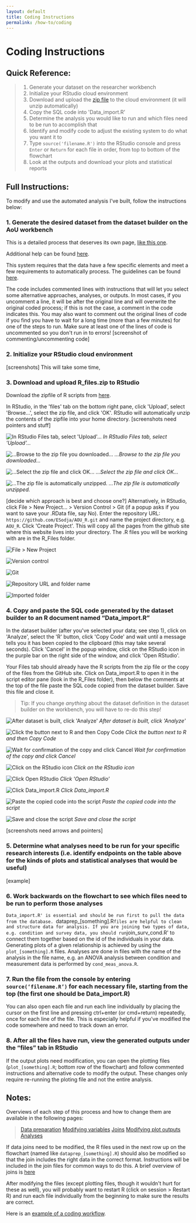 ```yaml
---
layout: default
title: Coding Instructions
permalink: /how-to/coding
---
```

# Coding Instructions

## Quick Reference:
> 1. Generate your dataset on the researcher workbench
> 2. Initialize your RStudio cloud environment
> 3. Download and upload the [zip file](./R_files.zip) to the cloud environment (it will unzip automatically)
> 4. Copy the SQL code into 'Data_import.R'
> 5. Determine the analysis you would like to run and which files need to be run to accomplish that
> 6. Identify and modify code to adjust the existing system to do what you want it to
> 7. Type `source('filename.R')` into the RStudio console and press `Enter` or `Return` for each file in order, from top to bottom of the flowchart
> 8. Look at the outputs and download your plots and statistical reports

## Full Instructions:
To modify and use the automated analysis I've built, follow the instructions below:

### 1. **Generate the desired dataset from the dataset builder on the AoU workbench**
This is a detailed process that deserves its own page, [like this one](./how-to/dataset).

Additional help can be found [here](https://support.researchallofus.org/hc/en-us/articles/4556645124244-Using-the-Concept-Set-Selector-and-Dataset-Builder-tools-to-build-your-dataset).

This system requires that the data have a few specific elements and meet a few requirements to automatically process. The guidelines can be found [here](./datareqs). 

The code includes commented lines with instructions that will let you select some alternative approaches, analyses, or outputs. In most cases, if you uncomment a line, it will be after the original line and will overwrite the original coded process; if this is not the case, a comment in the code indicates this. You may also want to comment out the original lines of code if you find you have to wait for a long time (more than a few minutes) for one of the steps to run. Make sure at least one of the lines of code is uncommented so you don't run in to errors!
[screenshot of commenting/uncommenting code]

### 2. **Initialize your RStudio cloud environment**

[screenshots]
This will take some time, 

### 3. **Download and upload R_files.zip to RStudio**

Download the zipfile of R scripts from [here](./R_files.zip).

In RStudio, in the 'files' tab on the bottom right pane, click 'Upload', select 'Browse...', select the zip file, and click 'OK'. RStudio will automatically unzip the contents of the zipfile into your home directory.
[screenshots need pointers and stuff]

![In RStudio Files tab, select 'Upload'...](./images/RStudio_zipupload.png)
*In RStudio Files tab, select 'Upload'...*

![...Browse to the zip file you downloaded...](./images/RStudio_zipupload2.png)
*...Browse to the zip file you downloaded...*
    
![...Select the zip file and click OK...](./images/RStudio_zipupload3.png)
*...Select the zip file and click OK...*
    
![...The zip file is automatically unzipped.](./images/RStudio_zipupload4.png)
*...The zip file is automatically unzipped.*

[decide which approach is best and choose one?]
Alternatively, in RStudio, click File > New Project... > Version Control > Git (if a popup asks if you want to save your .RData file, say No). 
Enter the repository URL: 
```https://github.com/ESodja/AOU_R.git```
and name the project directory, e.g. `AOU_R`. Click 'Create Project'. This will copy all the pages from the github site where this website lives into your directory. The .R files you will be working with are in the R_Files folder.

![File > New Project](./images/RStudio_project1.png)

![Version control](./images/RStudio_project2.png)

![Git](./images/RStudio_project3.png)

![Repository URL and folder name](./images/RStudio_project4.png)

![Imported folder](./images/RStudio_project5.png)


### 4. **Copy and paste the SQL code generated by the dataset builder to an R document named “Data_import.R”**

In the dataset builder (after you've selected your data; see step 1), click on 'Analyze', select the 'R' button, click 'Copy Code' and wait until a message tells you it has been copied to the clipboard (this may take several seconds). Click 'Cancel' in the popup window, click on the RStudio icon in the purple bar on the right side of the window, and click 'Open RStudio'. 

Your Files tab should already have the R scripts from the zip file or the copy of the files from the GitHub site. Click on Data_import.R to open it in the script editor pane (look in the R_Files folder), then below the comments at the top of the file paste the SQL code copied from the dataset builder. Save this file and close it.

> Tip: If you change *anything* about the dataset definition in the dataset builder on the workbench, you will have to re-do this step!

![After dataset is built, click 'Analyze'](./images/SQL_analyze.png)
*After dataset is built, click 'Analyze'*

![Click the button next to R and then Copy Code](./images/SQL_analyze2.png)
*Click the button next to R and then Copy Code*

![Wait for confirmation of the copy and click Cancel](./images/SQL_analyze3.png)
*Wait for confirmation of the copy and click Cancel*

![Click on the RStudio icon](./images/SQL_analyze4.png)
*Click on the RStudio icon*

![Click Open RStudio](./images/SQL_analyze5.png)
*Click 'Open RStudio'*

![Click Data_import.R](./images/SQL_analyze6.png)
*Click Data_import.R*

![Paste the copied code into the script](./images/SQL_analyze7.png)
*Paste the copied code into the script*

![Save and close the script](./images/SQL_analyze8.png)
*Save and close the script*

[screenshots need arrows and pointers]

### 5. **Determine what analyses need to be run for your specific research interests (i.e. identify endpoints on the table above for the kinds of plots and statistical analyses that would be useful)**
    
[example]

### 6. **Work backwards on the flowchart to see which files need to be run to perform those analyses**

`Data_import.R' is essential and should be run first to pull the data from the database.
`dataprep_[something].R` files are helpful to clean and structure data for analysis.
If you are joining two types of data, e.g. condition and survey data, you should run `join_surv_cond.R' to connect them together based on the id of the individuals in your data.
Generating plots of a given relationship is achieved by using the `plot_[something].R` files.
Analyses are done in files with the name of the analysis in the file name, e.g. an ANOVA analysis between condition and measurement data is performed by `cond_meas_anova.R`. 

### 7. **Run the file from the console by entering `source(‘filename.R’)` for each necessary file, starting from the top (the first one should be Data_import.R)**

You can also open each file and run each line individually by placing the cursor on the first line and pressing ctrl+enter (or cmd+return) repeatedly, once for each line of the file. 
This is especially helpful if you've modified the code somewhere and need to track down an error.

### 8. **After all the files have run, view the generated outputs under the “files” tab in RStudio**

If the output plots need modification, you can open the plotting files (`plot_[something].R`; bottom row of the flowchart) and follow commented instructions and alternative code to modify the output. 
These changes only require re-running the ploting file and not the entire analysis. 
    
## Notes:

Overviews of each step of this process and how to change them are available in the following pages:
> [Data preparation](./dataprep)
> [Modifying variables](./mods/variables)
> [Joins](./joins)
> [Modifying plot outputs](./mods/plots)
> [Analyses](./mods/analysis)

If data joins need to be modified, the R files used in the next row up on the flowchart (named like `dataprep_[something].R`) should also be modified so that the join includes the right data in the correct format. Instructions will be included in the join files for common ways to do this. 
A brief overview of joins is [here](./joins)

After modifying the files (except plotting files, though it wouldn't hurt for these as well), you will probably want to restart R (click on session > Restart R) and run each file individually from the beginning to make sure the results are correct.

Here is an [example of a coding workflow](./examples/bmi_coding).
